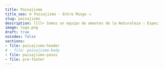 ```yaml
---
title: Paisajismo
title_seo: ᐅ Paisajismo - Entre Musgo ◁
slug: paisajismo
description: llll➤ Somos un equipo de amantes de la Naturaleza ☝ Especializadas en Diseño de Interiores con Proyectos de Paisajismo.
image: logo.png
draft: true
noindex: false
sections:
- file: paisajismo-header
# - file: paisajismo-body
- file: paisajismo-pasos
- file: pre-footer
---
```

